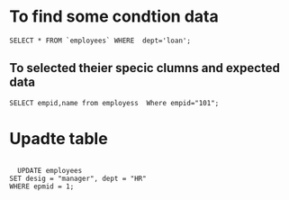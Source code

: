 <h1>
  To find some condtion data
</h1>
<code>SELECT * FROM `employees` WHERE  dept='loan'; </code>
<h2> To selected theier specic clumns and expected data </h2>
<code>SELECT empid,name from employess  Where empid="101";</code>
<h1>
  Upadte table
</h1>
<code>
  UPDATE employees
SET desig = "manager", dept = "HR"
WHERE epmid = 1;
</code>
